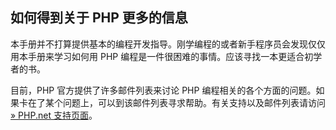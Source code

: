 如何得到关于 PHP 更多的信息
---------------------------

本手册并不打算提供基本的编程开发指导。刚学编程的或者新手程序员会发现仅仅用本手册来学习如何用
PHP 编程是一件很困难的事情。应该寻找一本更适合初学者的书。

目前，PHP 官方提供了许多邮件列表来讨论 PHP
编程相关的各个方面的问题。如果卡在了某个问题上，可以到该邮件列表寻求帮助。有关支持以及邮件列表请访问
<a href="https://www.php.net/support.php" class="link external">» PHP.net 支持页面</a>。
